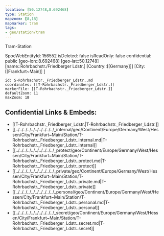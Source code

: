 ```yaml
---
location: [50.12748,8.692468]
type: Station 
mapzoom: [8,18] 
mapmarker: tram 
tags:
- geo/station/tram
---
```


Tram-Station

SpocWebEntityId: 156552
isDeleted: false
isReadOnly: false
confidential: public
[geo-lon::8.692468]
[geo-lat::50.12748]
[name::Rohrbachstr./Friedberger Ldstr.]
[Country::[[Germany]]]
[City:[[Frankfurt~Main]] ]


```leaflet
id: S-Rohrbachstr._Friedberger_Ldstr..md
coordinates: [[T-Rohrbachstr._Friedberger_Ldstr.]]
markerFile: [[T-Rohrbachstr._Friedberger_Ldstr.]]
defaultZoom: 11 
maxZoom: 18
```


## Confidential Links & Embeds: 
- [[T-Rohrbachstr._Friedberger_Ldstr.|T-Rohrbachstr._Friedberger_Ldstr.]] 
- [[../../../../../../../../../../_internal/geo/Continent/Europe/Germany/West/Hessen/City/Frankfurt~Main/Station/T-Rohrbachstr._Friedberger_Ldstr..internal.md|T-Rohrbachstr._Friedberger_Ldstr..internal]] 
- [[../../../../../../../../../../_protect/geo/Continent/Europe/Germany/West/Hessen/City/Frankfurt~Main/Station/T-Rohrbachstr._Friedberger_Ldstr..protect.md|T-Rohrbachstr._Friedberger_Ldstr..protect]] 
- [[../../../../../../../../../../_private/geo/Continent/Europe/Germany/West/Hessen/City/Frankfurt~Main/Station/T-Rohrbachstr._Friedberger_Ldstr..private.md|T-Rohrbachstr._Friedberger_Ldstr..private]] 
- [[../../../../../../../../../../_personal/geo/Continent/Europe/Germany/West/Hessen/City/Frankfurt~Main/Station/T-Rohrbachstr._Friedberger_Ldstr..personal.md|T-Rohrbachstr._Friedberger_Ldstr..personal]] 
- [[../../../../../../../../../../_secret/geo/Continent/Europe/Germany/West/Hessen/City/Frankfurt~Main/Station/T-Rohrbachstr._Friedberger_Ldstr..secret.md|T-Rohrbachstr._Friedberger_Ldstr..secret]] 
